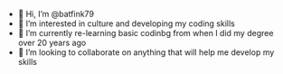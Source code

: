 - 👋 Hi, I’m @batfink79
- 👀 I’m interested in culture and developing my coding skills
- 🌱 I’m currently re-learning basic codinbg from when I did my degree over 20 years ago
- 💞️ I’m looking to collaborate on anything that will help me develop my skills

<!---
batfink79/batfink79 is a ✨ special ✨ repository because its `README.md` (this file) appears on your GitHub profile.
You can click the Preview link to take a look at your changes.
--->
